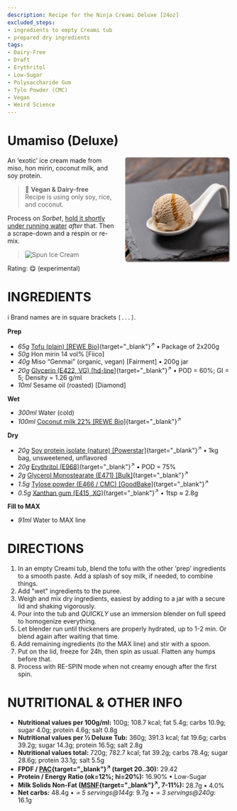```yaml
---
description: Recipe for the Ninja Creami Deluxe [24oz]
excluded_steps:
- ingredients to empty Creami tub
- prepared dry ingredients
tags:
- Dairy-Free
- Draft
- Erythritol
- Low-Sugar
- Polysaccharide Gum
- Tylo Powder (CMC)
- Vegan
- Weird Science
---
```

# Umamiso (Deluxe)
<img style="float: right; margin-left: 1.5em;" width=240 alt="Logo" src="logo-umamiso.png" />

An ‘exotic’ ice cream made from miso, hon mirin, coconut milk, and soy protein.

> 🌿 **Vegan & Dairy-free**<br />Recipe is using only soy, rice, and coconut.

Process on *Sorbet*, [hold it shortly under running water](https://jhermann.github.io/ice-creamery/info/tips%2Btricks/#handling-of-icy-sides-bottom)
*after* that.
Then a scrape-down and a respin or re-mix.

> <img width=360 alt="Spun Ice Cream" src="" class="zoomable" />

Rating: 😋 (experimental)

# INGREDIENTS

ℹ️ Brand names are in square brackets `[...]`.

**Prep**

  - _65g_ [Tofu (plain) \[REWE Bio\]](/ice-creamery/info/ingredients/#tofu){target="_blank"}<sup>↗</sup> • Package of 2x200g
  - _50g_ Hon mirin 14 vol% [Fiico]
  - _40g_ Miso “Genmai” (organic, vegan) [Fairment] • 200g jar
  - _20g_ [Glycerin (E422, VG) \[hd-line\]](/ice-creamery/info/ingredients/#vegetable-glycerin-glycerol-vg-e422){target="_blank"}<sup>↗</sup> • POD = 60%; GI = 5; Density = 1.26 g/ml
  - _10ml_ Sesame oil (roasted) [Diamond]

**Wet**

  - _300ml_ Water (cold)
  - _100ml_ [Coconut milk 22% \[REWE Bio\]](/ice-creamery/info/ingredients/#coconut-milk){target="_blank"}<sup>↗</sup>

**Dry**

  - _20g_ [Soy protein isolate (nature) \[Powerstar\]](/ice-creamery/info/ingredients/#soy-protein-isolate){target="_blank"}<sup>↗</sup> • 1kg bag, unsweetened, unflavored
  - _20g_ [Erythritol (E968)](/ice-creamery/info/ingredients/#erythritol-e968){target="_blank"}<sup>↗</sup> • POD = 75%
  - _2g_ [Glycerol Monostearate (E471) \[Bulk\]](/ice-creamery/info/ingredients/#glycerol-monostearate-gms-e471){target="_blank"}<sup>↗</sup>
  - _1.5g_ [Tylose powder (E466 / CMC) \[GoodBake\]](/ice-creamery/info/ingredients/#cocoa-powder){target="_blank"}<sup>↗</sup>
  - _0.5g_ [Xanthan gum (E415, XG)](/ice-creamery/info/ingredients/#xanthan-gum-xg-e415){target="_blank"}<sup>↗</sup> • 1tsp ≈ 2.8g

**Fill to MAX**

  - _91ml_ Water to MAX line

# DIRECTIONS

 1. In an empty Creami tub, blend the tofu with the other ‘prep’ ingredients to a smooth paste. Add a splash of soy milk, if needed, to combine things.
 1. Add "wet" ingredients to the puree.
 1. Weigh and mix dry ingredients, easiest by adding to a jar with a secure lid and shaking vigorously.
 1. Pour into the tub and *QUICKLY* use an immersion blender on full speed to homogenize everything.
 1. Let blender run until thickeners are properly hydrated, up to 1-2 min. Or blend again after waiting that time.
 1. Add remaining ingredients (to the MAX line) and stir with a spoon.
 1. Put on the lid, freeze for 24h, then spin as usual. Flatten any humps before that.
 1. Process with RE-SPIN mode when not creamy enough after the first spin.

# NUTRITIONAL & OTHER INFO
- **Nutritional values per 100g/ml:** 100g; 108.7 kcal; fat 5.4g; carbs 10.9g; sugar 4.0g; protein 4.6g; salt 0.8g
- **Nutritional values per ½ Deluxe Tub:** 360g; 391.3 kcal; fat 19.6g; carbs 39.2g; sugar 14.3g; protein 16.5g; salt 2.8g
- **Nutritional values total:** 720g; 782.7 kcal; fat 39.2g; carbs 78.4g; sugar 28.6g; protein 33.1g; salt 5.5g
- **FPDF / [PAC](/ice-creamery/info/glossary/#potere-anti-congelante-pac){target="_blank"}<sup>↗</sup> (target 20..30):** 29.42
- **Protein / Energy Ratio (ok=12%; hi=20%):** 16.90% • Low-Sugar
- **Milk Solids Non-Fat ([MSNF](/ice-creamery/info/glossary/#milk-solids-not-fat-msnf){target="_blank"}<sup>↗</sup>, 7-11%):** 28.7g • 4.0%
- **Net carbs:** 48.4g • *∝ 5 servings@144g:* 9.7g • *∝ 3 servings@240g:* 16.1g

